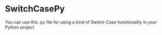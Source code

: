 # SwitchCasePy
You can use this .py file for using a kind of Switch-Case functionality in your Python project
